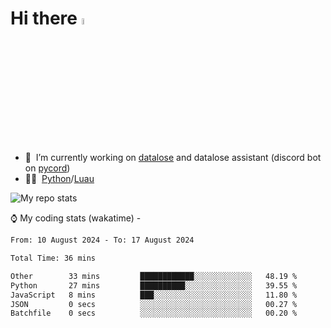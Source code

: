 # Hi there <img src="https://media.giphy.com/media/hvRJCLFzcasrR4ia7z/giphy.gif" width="5%"></a>
- 🥽 &nbsp;I’m currently working on [datalose](https://www.roblox.com/games/16971245917) and datalose assistant (discord bot on [pycord](https://github.com/Pycord-Development/pycord))
- 👨‍💻 &nbsp;[Python](https://python.org)/[Luau](https://luau.org)

<img alt="My repo stats" src="https://github-readme-stats.vercel.app/api?username=FrostX-Official&show_icons=true&theme=radical">

⌚ My coding stats (wakatime) -

<!--START_SECTION:waka-->

```txt
From: 10 August 2024 - To: 17 August 2024

Total Time: 36 mins

Other        33 mins         ████████████░░░░░░░░░░░░░   48.19 %
Python       27 mins         ██████████░░░░░░░░░░░░░░░   39.55 %
JavaScript   8 mins          ███░░░░░░░░░░░░░░░░░░░░░░   11.80 %
JSON         0 secs          ░░░░░░░░░░░░░░░░░░░░░░░░░   00.27 %
Batchfile    0 secs          ░░░░░░░░░░░░░░░░░░░░░░░░░   00.20 %
```

<!--END_SECTION:waka-->
